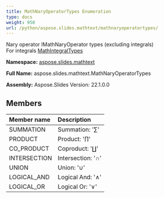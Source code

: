 ```yaml
---
title: MathNaryOperatorTypes Enumeration
type: docs
weight: 950
url: /python/aspose.slides.mathtext/mathnaryoperatortypes/
---
```


Nary operator IMathNaryOperator types (excluding integrals)<br/>            For integrals [MathIntegralTypes](/python/aspose.slides.mathtext/mathintegraltypes/)

**Namespace:** [aspose.slides.mathtext](/python/aspose.slides.mathtext/)

**Full Name:** aspose.slides.mathtext.MathNaryOperatorTypes

**Assembly:**  Aspose.Slides Version: 22.1.0.0

## **Members**
|**Member name**|**Description**|
| :- | :- |
|SUMMATION|Summation: '∑'|
|PRODUCT|Product: '∏'|
|CO_PRODUCT|Coproduct: '∐'|
|INTERSECTION|Intersection: '∩'|
|UNION|Union: '∪'|
|LOGICAL_AND|Logical And: '∧'|
|LOGICAL_OR|Logical Or: '∨'|
